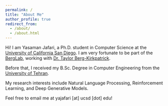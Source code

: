 ```yaml
---
permalink: /
title: "About Me"
author_profile: true
redirect_from: 
  - /about/
  - /about.html
---
```


Hi! I am Yasaman Jafari, a Ph.D. student in Computer Science at the [University of California San Diego](https://ucsd.edu/). I am very fortunate to be part of the [BergLab](https://icebergnlp.github.io/), working with [Dr. Taylor Berg-Kirkpatrick](https://cseweb.ucsd.edu//~tberg/).

Before that, I received my B.Sc. Degree in Computer Engineering from the [University of Tehran](https://ece.ut.ac.ir/en).

My research interests include Natural Language Processing, Reinforcement Learning, and Deep Generative Models.

Feel free to email me at yajafari [at] ucsd [dot] edu!

